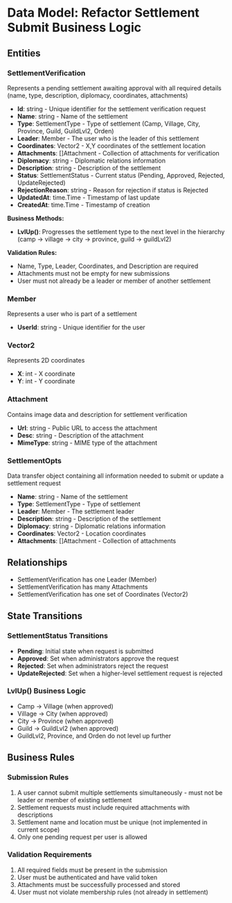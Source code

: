 # Data Model: Refactor Settlement Submit Business Logic

## Entities

### SettlementVerification
Represents a pending settlement awaiting approval with all required details (name, type, description, diplomacy, coordinates, attachments)

- **Id**: string - Unique identifier for the settlement verification request
- **Name**: string - Name of the settlement
- **Type**: SettlementType - Type of settlement (Camp, Village, City, Province, Guild, GuildLvl2, Orden)
- **Leader**: Member - The user who is the leader of this settlement
- **Coordinates**: Vector2 - X,Y coordinates of the settlement location
- **Attachments**: []Attachment - Collection of attachments for verification
- **Diplomacy**: string - Diplomatic relations information
- **Description**: string - Description of the settlement
- **Status**: SettlementStatus - Current status (Pending, Approved, Rejected, UpdateRejected)
- **RejectionReason**: string - Reason for rejection if status is Rejected
- **UpdatedAt**: time.Time - Timestamp of last update
- **CreatedAt**: time.Time - Timestamp of creation

**Business Methods:**
- **LvlUp()**: Progresses the settlement type to the next level in the hierarchy (camp → village → city → province, guild → guildLvl2)

**Validation Rules:**
- Name, Type, Leader, Coordinates, and Description are required
- Attachments must not be empty for new submissions
- User must not already be a leader or member of another settlement

### Member
Represents a user who is part of a settlement

- **UserId**: string - Unique identifier for the user

### Vector2
Represents 2D coordinates

- **X**: int - X coordinate
- **Y**: int - Y coordinate

### Attachment
Contains image data and description for settlement verification

- **Url**: string - Public URL to access the attachment
- **Desc**: string - Description of the attachment
- **MimeType**: string - MIME type of the attachment

### SettlementOpts
Data transfer object containing all information needed to submit or update a settlement request

- **Name**: string - Name of the settlement
- **Type**: SettlementType - Type of settlement
- **Leader**: Member - The settlement leader
- **Description**: string - Description of the settlement
- **Diplomacy**: string - Diplomatic relations information
- **Coordinates**: Vector2 - Location coordinates
- **Attachments**: []Attachment - Collection of attachments

## Relationships

- SettlementVerification has one Leader (Member)
- SettlementVerification has many Attachments
- SettlementVerification has one set of Coordinates (Vector2)

## State Transitions

### SettlementStatus Transitions
- **Pending**: Initial state when request is submitted
- **Approved**: Set when administrators approve the request
- **Rejected**: Set when administrators reject the request
- **UpdateRejected**: Set when a higher-level settlement request is rejected

### LvlUp() Business Logic
- Camp → Village (when approved)
- Village → City (when approved)
- City → Province (when approved) 
- Guild → GuildLvl2 (when approved)
- GuildLvl2, Province, and Orden do not level up further

## Business Rules

### Submission Rules
1. A user cannot submit multiple settlements simultaneously - must not be leader or member of existing settlement
2. Settlement requests must include required attachments with descriptions
3. Settlement name and location must be unique (not implemented in current scope)
4. Only one pending request per user is allowed

### Validation Requirements
1. All required fields must be present in the submission
2. User must be authenticated and have valid token
3. Attachments must be successfully processed and stored
4. User must not violate membership rules (not already in settlement)